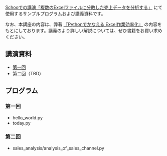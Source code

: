 [Schooでの講演「複数のExcelファイルに分散した売上データを分析する」](https://schoo.jp/class/7495) にて使用するサンプルプログラムおよび講義資料です。

なお、本講座の内容は、弊著 [『Pythonでかなえる Excel作業効率化』](https://amzn.to/3kxNLIb) の内容をもとにしております。講義のより詳しい解説については、ぜひ書籍をお買い求めください。

## 講演資料
* [第一回](https://docs.google.com/presentation/d/1eT9hIYxeUBY3vCzB2QhOTbpTvlTYxfMFwO9bx2-SFyw/edit?usp=sharing)
* 第二回（TBD）

## プログラム
### 第一回
* hello_world.py
* today.py

### 第二回
* sales_analysis/analysis_of_sales_channel.py

